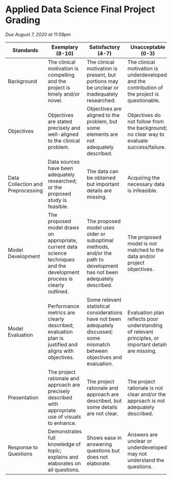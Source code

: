 # Applied Data Science Final Project Grading
*Due August 7, 2020 at 11:59pm*

Standards | Exemplary (8-10) | Satisfactory (4-7) | Unacceptable (0-3) | Weight
--- | --- | --- | --- | ---
Background | The clinical motivation is compelling and the project is timely and/or novel. | The clinical motivation is present, but portions may be unclear or inadequately researched. | The clinical motivation is underdeveloped and the contribution of the project is questionable. | x2
Objectives | Objectives are stated precisely and well-aligned to the clinical problem. | Objectives are aligned to the problem, but some elements are not adequately described. | Objectives do not follow from the background; no clear way to evaluate success/failure. | x1
Data Collection and Preprocessing | Data sources have been adequately researched; or the proposed study is feasible. | The data can be obtained but important details are missing. | Acquiring the necessary data is infeasible. | x1
Model Development | The proposed model draws on appropriate, current data science techniques and the development process is clearly outlined. | The proposed model uses older or suboptimal methods, and/or the path to development has not been adequately described. | The proposed model is not matched to the data and/or project objectives. | x1
Model Evaluation | Performance metrics are clearly described; evaluation plan is justified and aligns with objectives. | Some relevant statistical considerations have not been adequately discussed; some mismatch between objectives and evaluation. | Evaluation plan reflects poor understanding of relevant principles, or important details are missing. | x1
Presentation | The project rationale and approach are precisely described with appropriate use of visuals to enhance. | The project rationale and approach are described, but some details are not clear. | The project rationale is not clear and/or the approach is not adequately described. | x3
Response to Questions | Demonstrates full knowledge of topic; explains and elaborates on all questions. | Shows ease in answering questions but does not elaborate. | Answers are unclear or underdeveloped; may not understand the questions. | x1
